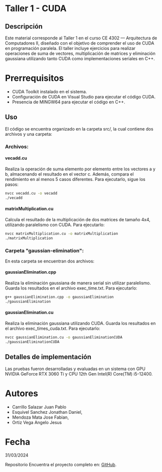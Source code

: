 # Taller 1 - CUDA

## Descripción
Este material corresponde al Taller 1 en el curso CE 4302 — Arquitectura de Computadores II, diseñado con el objetivo de comprender el uso de CUDA en programación paralela. El taller incluye ejercicios para realizar operaciones de suma de vectores, multiplicación de matrices y eliminación gaussiana utilizando tanto CUDA como implementaciones seriales en C++.

# Prerrequisitos
- CUDA Toolkit instalado en el sistema.
- Configuración de CUDA en Visual Studio para ejecutar el código CUDA.
- Presencia de MINGW64 para ejecutar el código en C++.

## Uso
El código se encuentra organizado en la carpeta src/, la cual contiene dos archivos y una carpeta:

### Archivos:

#### vecadd.cu
Realiza la operación de suma elemento por elemento entre los vectores a y b, almacenando el resultado en el vector c. Además, compara el rendimiento en al menos 5 casos diferentes. Para ejecutarlo, sigue los pasos:

```bash
nvcc vecadd.cu -o vecadd
./vecadd
```
#### matrixMultiplication.cu

Calcula el resultado de la multiplicación de dos matrices de tamaño 4x4, utilizando paralelismo con CUDA. Para ejecutarlo:

```bash
nvcc matrixMultiplication.cu -o matrixMultiplication
./matrixMultiplication
```

### Carpeta "gaussian-elimination":

En esta carpeta se encuentran dos archivos:

#### gaussianElimination.cpp
Realiza la eliminación gaussiana de manera serial sin utilizar paralelismo. Guarda los resultados en el archivo exec_time.txt. Para ejecutarlo:

```bash
g++ gaussianElimination.cpp -o gaussianElimination
./gaussianElimination
```

#### gaussianElimination.cu
Realiza la eliminación gaussiana utilizando CUDA. Guarda los resultados en el archivo exec_times_cuda.txt. Para ejecutarlo:

```bash
nvcc gaussianElimination.cu -o gaussianEliminationCUDA
./gaussianEliminationCUDA
```

## Detalles de implementación
Las pruebas fueron desarrolladas y evaluadas en un sistema con GPU NVIDIA GeForce RTX 3060 Ti y CPU 12th Gen Intel(R) Core(TM) i5-12400.

# Autores
- Carrillo Salazar Juan Pablo
- Esquivel Sanchez Jonathan Daniel,
- Mendoza Mata Jose Fabian,
- Ortiz Vega Angelo Jesus



# Fecha
31/03/2024

Repositorio
Encuentra el proyecto completo en: [GitHub](https://github.com/ce-itcr/cuda-performance-testing).
